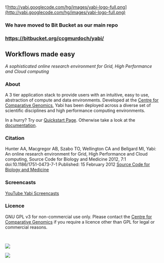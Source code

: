 ![http://yabi.googlecode.com/hg/images/yabi-logo-full.png](http://yabi.googlecode.com/hg/images/yabi-logo-full.png)



### We have moved to Bit Bucket as our main repo ###

### https://bitbucket.org/ccgmurdoch/yabi/ ###




## Workflows made easy ##

_A sophisticated online research environment for Grid, High Performance and Cloud computing_

### About ###
A 3 tier application stack to provide users with an intuitive, easy to use, abstraction of compute and data environments. Developed at the [Centre for Comparative Genomics](http://ccg.murdoch.edu.au/), Yabi has been deployed across a diverse set of scientific disciplines and high performance computing environments.

In a hurry? Try our [Quickstart Page](http://www.ccgapps.com.au/yabi-docs/installation/quickstart.html). Otherwise take a look at the [documentation](http://www.ccgapps.com.au/yabi-docs/).


### Citation ###
Hunter AA, Macgregor AB, Szabo TO, Wellington CA and Bellgard MI, Yabi: An online research environment for Grid, High Performance and Cloud computing, Source Code for Biology and Medicine 2012, 7:1 doi:10.1186/1751-0473-7-1 Published: 15 February 2012 [Source Code for Biology and Medicine](http://www.scfbm.org/content/7/1/1/abstract)

### Screencasts ###
[YouTube Yabi Screencasts](http://www.youtube.com/playlist?list=PLA7CAEC7DAA530AFA)


### Licence ###

GNU GPL v3 for non-commercial use only. Please contact the [Centre for Comparative Genomics](http://ccg.murdoch.edu.au/) if you require a licence other than GPL for legal or commercial reasons.

<br />

[![](http://yabi.googlecode.com/hg/images/contactus.png)](mailto:yabi@ccg.murdoch.edu.au)

<a href='http://twitter.com/#!/yabiproject' title='Follow us on Twitter'><img src='http://yabi.googlecode.com/hg/images/twitter.png' /></a>